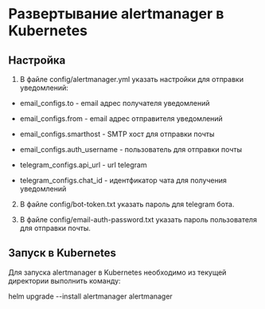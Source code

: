 Развертывание alertmanager в Kubernetes
======================================

Настройка
----------------------------------------

1. В файле config/alertmanager.yml указать настройки для отправки уведомлений:

  * email_configs.to - email адрес получателя уведомлений
  
  * email_configs.from - email адрес отправителя уведомлений
  
  * email_configs.smarthost - SMTP хост для отправки почты
  
  * email_configs.auth_username - пользователь для отправки почты
  
  * telegram_configs.api_url - url telegram
  
  * telegram_configs.chat_id - идентфикатор чата для получения уведомлений

2. В файле config/bot-token.txt указать пароль для telegram бота.

3. В файле config/email-auth-password.txt указать пароль пользователя для отправки почты.

Запуск в Kubernetes
----------------------------------------

Для запуска alertmanager в Kubernetes необходимо из текущей директории выполнить команду:

  helm upgrade --install alertmanager alertmanager
